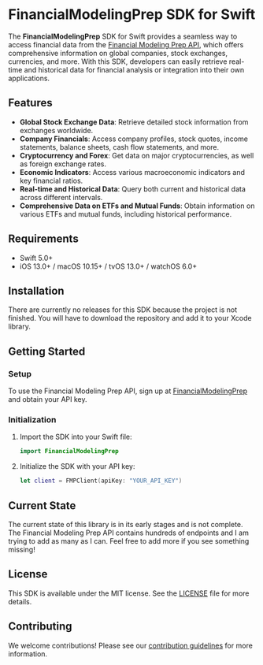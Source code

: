 # FinancialModelingPrep SDK for Swift

The **FinancialModelingPrep** SDK for Swift provides a seamless way to access financial data from the [Financial Modeling Prep API](https://financialmodelingprep.com/), which offers comprehensive information on global companies, stock exchanges, currencies, and more. With this SDK, developers can easily retrieve real-time and historical data for financial analysis or integration into their own applications.

## Features

- **Global Stock Exchange Data**: Retrieve detailed stock information from exchanges worldwide.
- **Company Financials**: Access company profiles, stock quotes, income statements, balance sheets, cash flow statements, and more.
- **Cryptocurrency and Forex**: Get data on major cryptocurrencies, as well as foreign exchange rates.
- **Economic Indicators**: Access various macroeconomic indicators and key financial ratios.
- **Real-time and Historical Data**: Query both current and historical data across different intervals.
- **Comprehensive Data on ETFs and Mutual Funds**: Obtain information on various ETFs and mutual funds, including historical performance.

## Requirements

- Swift 5.0+
- iOS 13.0+ / macOS 10.15+ / tvOS 13.0+ / watchOS 6.0+

## Installation

There are currently no releases for this SDK because the project is not finished. You will have to download the repository and add it to your Xcode library.

## Getting Started

### Setup

To use the Financial Modeling Prep API, sign up at [FinancialModelingPrep](https://financialmodelingprep.com/) and obtain your API key.

### Initialization

1. Import the SDK into your Swift file:

   ```swift
   import FinancialModelingPrep
   ```

2. Initialize the SDK with your API key:

   ```swift
   let client = FMPClient(apiKey: "YOUR_API_KEY")
   ```

## Current State

The current state of this library is in its early stages and is not complete. The Financial Modeling Prep API contains hundreds of endpoints and I am trying to add as many as I can. Feel free to add more if you see something missing!

## License

This SDK is available under the MIT license. See the [LICENSE](./LICENSE) file for more details.

## Contributing

We welcome contributions! Please see our [contribution guidelines](./CONTRIBUTING.md) for more information.
